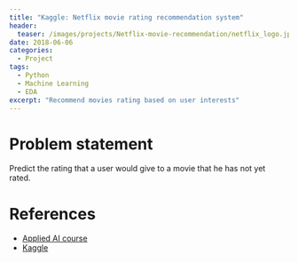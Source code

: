 ```yaml
---
title: "Kaggle: Netflix movie rating recommendation system"
header:
  teaser: /images/projects/Netflix-movie-recommendation/netflix_logo.jpg
date: 2018-06-06
categories:
  - Project
tags: 
  - Python
  - Machine Learning
  - EDA
excerpt: "Recommend movies rating based on user interests"
---
```


# Problem statement
Predict the rating that a user would give to a movie that he has not yet rated.



# References
* [Applied AI course](https://www.appliedaicourse.com)
* [Kaggle](https://kaggle.com)
